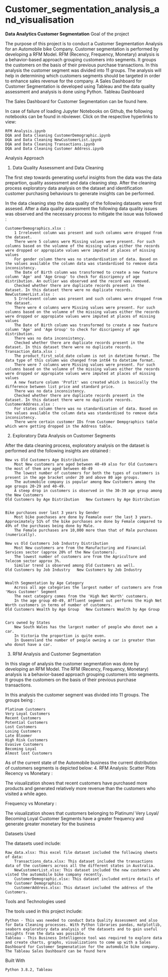 # Customer_segmentation_analysis_and_visualisation
**Data Analytics Customer Segmentation**
Goal of the project

The purpose of this project is to conduct a Customer Segmentation Analysis for an Automobile bike Company. Customer segmentation is performed by developing a RFM Model. RFM (Recency, Frequency, Monetary) analysis is a behavior-based approach grouping customers into segments. It groups the customers on the basis of their previous purchase transactions. In this analysis the customer segment was divided into 11 groups. The analysis will help in determining which customers segments should be targeted in order to enhance sales revenue for the company. A Sales Dashboard for Customer Segmentation is developed using Tableau and the data quality assessment and analysis is done using Python.
Tableau Dashboard

The Sales Dashboard for Customer Segmentation can be found here.


In case of failure of loading Jupyter Notebooks on Github, the following notebooks can be found in nbviewer. Click on the respective hyperlinks to view:

    RFM Analysis.ipynb
    DQA and Data Cleaning CustomerDemographic.ipynb
    DQA and Data Cleaning NewCustomerList.ipynb
    DQA and Data Cleaning Transactions.ipynb
    DQA and Data Cleaning Customer Address.ipynb

Analysis Approach
1. Data Quality Assessment and Data Cleaning

The first step towards generating useful insights from the data was the data prepartion, quality assessment and data cleaning step. After the cleaning process exploratory data analysis on the dataset and identification customer purchasing behaviours to generate insights can be performed.

In the data cleaning step the data quality of the following datasets were first assesed. After a data quality assessment the following data quality issues was observed and the necessary process to mitigate the issue was followed :

    CustomerDemographics.xlsx :
        1 Irrelevent column was present and such columns were dropped from the dataset.
        There were 5 columns were Missing values were present. For such columns based on the volumne of the missing values either the records were dropped or appropiate values were imputed at places of missing values
        For gender column there was no standardisation of data. Based on the values available the column data was standardised to remove data inconsistency.
        The Date of Birth column was transformed to create a new feature column 'Age' and 'Age Group' to check for discripency of age distribution. An outlier was observed and the record was removed.
        Checked whether there are duplicate records present in the dataset. In this dataset there were no duplicate records.
    NewCustomerList.xlsx :
        5 Irrelevent column was present and such columns were dropped from the dataset.
        There were 4 columns were Missing values were present. For such columns based on the volumne of the missing values either the records were dropped or appropiate values were imputed at places of missing values
        The Date of Birth column was transformed to create a new feature column 'Age' and 'Age Group' to check for discripency of age distribution.
        There was no data inconsistency.
        Checked whether there are duplicate records present in the dataset. In this dataset there were no duplicate records.
    Transaction_data.xlsx :
        The product_first_sold_date column is not in datetime format. The data type of this column was changed from int64 to datetime format.
        There were 7 columns were Missing values were present. For such columns based on the volumne of the missing values either the records were dropped or appropiate values were imputed at places of missing values
        A new feature column 'Profit' was created which is basically the difference between list price and standard price.
        There was no data inconsistency.
        Checked whether there are duplicate records present in the dataset. In this dataset there were no duplicate records.
    CustomerAddress.xlsx :
        For states column there was no standardisation of data. Based on the values available the column data was standardised to remove data inconsistency.
        There were certain customer IDs from Customer Dempgraphics table which were getting dropped in the Address table.

2. Exploratory Data Analysis on Customer Segments

After the data cleaning process, exploratory analysis on the dataset is performed and the following insights are obtained :

    New vs Old Customers Age Distribution
        Most New customers are aged between 40-49 also for Old Customers the most of them are aged between 40-49
        The lowest number of customers for both the types of customers is present in the age bracket under 20 and above 80 age groups.
        The automobile company is popular among New Customers among the age groups 20-29 and 40-49.
        A steep drop in customers is observed in the 30-39 age group among the New Customers
    Old Customers by Age Distribution 	New Customers by Age Distribution
    	

    Bike purchases over last 3 years by Gender
        Most bike puechases are done by Feamale over the last 3 years. Approximately 51% of the bike purchases are done by Female compared to 49% of the purchases being done by Male.
        The Female purchases are 10,000 more than that of Male purchases (numerically).

    New vs Old Customers Job Industry Distribution
        Most New customers are from the Manufacturing and Financial Services sector (approx 20% of the New Customers).
        The lowest number of customers are from the Agriculture and Telecom sector approx 3%.
        Similar trend is observed among Old Customers as well.
    Old Customers by Job Industry 	New Customers by Job Industry
    	

    Wealth Segmentation by Age Category
        Across all age categories the largest number of customers are from 'Mass Customer' Segment
        The next category comes from the 'High Net Worth' customers.
        In the age group 40-49, Affluent segment out performs the High Net Worth customers in terms of number of customers.
    Old Customers Wealth by Age Group 	New Customers Wealth by Age Group
    	

    Cars owned by States
        New South Wales has the largest number of people who donot own a car.
        In Victoria the proportion is quite even.
        In Queensland the number of people owning a car is greater than who donot have a car.

3. RFM Analysis and Customer Segmentation

In this stage of analysis the customer segmentation was done by developing an RFM Model. The RFM (Recency, Frequency, Monetary) analysis is a behavior-based approach grouping customers into segments. It groups the customers on the basis of their previous purchase transactions.

In this analysis the customer segment was divided into 11 groups. The groups being :

    Platinum Customers
    Very Loyal Customers
    Recent Customers
    Potential Customers
    Lost Customers
    Losing Customers
    Late Bloomer
    High Risk Customers
    Evasive Customers
    Becoming Loyal
    Almost lost Customers

As of the current state of the Automobile business the current distribution of customers segments is depicted below:
4. RFM Analysis: Scatter Plots
Recency vs Monetary :

The visualization shows that recent customers have purchased more products and generated relatively more revenue than the customers who visited a while ageo.

Frequency vs Monetary :

The visualization shows that customers belonging to Platinum/ Very Loyal/ Becoming Loyal Customer Segments have a greater frequency and generate greater monetary for the business

Datasets Used

The datasets used include:

    Raw_data.xlsx: This excel file dataset included the following sheets of data:
        Transactions_data.xlsx: This dataset included the transactions data of the customers across all the different states in Australia.
        NewCustomerList.xlsx: This dataset included the new customers who visted the automobile bike company recently.
        CustomerDemographic.xlsx: This dataset included entire details of the Customer Demographics.
        CustomerAddress.xlsx: This dataset included the address of the Customers.

Tools and Technologies used

The tools used in this project include:

    Python - This was needed to conduct Data Quality Assessment and also for Data Cleaning processes. With Python libraries pandas, matplotlib, seaborn exploratory data analysis of the datasets and to gain useful insights from the data was possible.
    Tableau - This Business Intelligence tool was required to explore data and create charts, graphs, visualizations to come up with a Sales Dashboard for Customer Segmenatation for the automobile bike company. The Tableau Sales Dashboard can be found here

Built With

    Python 3.8.2, Tableau

